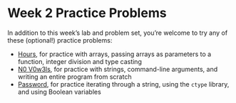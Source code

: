 # Week 2 Practice Problems


In addition to this week’s lab and problem set, you’re welcome to try any of these (optional!) practice problems:


* [Hours](hours.md), for practice with arrays, passing arrays as parameters to a function, integer division and type casting
* [N0 V0w3ls](no-vowels.md), for practice with strings, command-line arguments, and writing an entire program from scratch
* [Password](password.md), for practice iterating through a string, using the `ctype` library, and using Boolean variables







